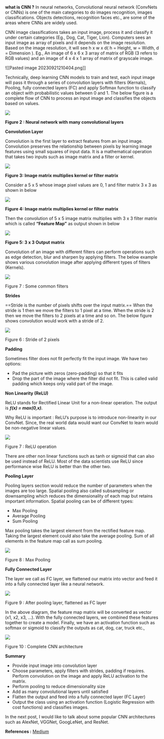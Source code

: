 
**what is CNN ?**
In neural networks, Convolutional neural network (ConvNets or CNNs) is one of the main categories to do images recognition, images classifications. Objects detections, recognition faces etc., are some of the areas where CNNs are widely used.

CNN image classifications takes an input image, process it and classify it under certain categories (Eg., Dog, Cat, Tiger, Lion). Computers sees an input image as array of pixels and it depends on the image resolution. Based on the image resolution, it will see h x w x d( h = Height, w = Width, d = Dimension ). Eg., An image of 6 x 6 x 3 array of matrix of RGB (3 refers to RGB values) and an image of 4 x 4 x 1 array of matrix of grayscale image.

![[Pasted image 20230921210404.png]]

Technically, deep learning CNN models to train and test, each input image will pass it through a series of convolution layers with filters (Kernals), Pooling, fully connected layers (FC) and apply Softmax function to classify an object with probabilistic values between 0 and 1. The below figure is a complete flow of CNN to process an input image and classifies the objects based on values.

![](https://miro.medium.com/v2/resize:fit:875/1*XbuW8WuRrAY5pC4t-9DZAQ.jpeg)

**Figure 2 : Neural network with many convolutional layers**

**Convolution Layer**

Convolution is the first layer to extract features from an input image. Convolution preserves the relationship between pixels by learning image features using small squares of input data. It is a mathematical operation that takes two inputs such as image matrix and a filter or kernel.

![](https://miro.medium.com/v2/resize:fit:576/1*kYSsNpy0b3fIonQya66VSQ.png)

**Figure 3: Image matrix multiplies kernel or filter matrix**

Consider a 5 x 5 whose image pixel values are 0, 1 and filter matrix 3 x 3 as shown in below

![](https://miro.medium.com/v2/resize:fit:516/1*4yv0yIH0nVhSOv3AkLUIiw.png)

**Figure 4: Image matrix multiplies kernel or filter matrix**

Then the convolution of 5 x 5 image matrix multiplies with 3 x 3 filter matrix which is called **“Feature Map”** as output shown in below

![](https://miro.medium.com/v2/resize:fit:335/1*MrGSULUtkXc0Ou07QouV8A.gif)

**Figure 5: 3 x 3 Output matrix**

Convolution of an image with different filters can perform operations such as edge detection, blur and sharpen by applying filters. The below example shows various convolution image after applying different types of filters (Kernels).

![](https://miro.medium.com/v2/resize:fit:436/1*uJpkfkm2Lr72mJtRaqoKZg.png)

Figure 7 : Some common filters

**Strides**

==Stride is the number of pixels shifts over the input matrix.== When the stride is 1 then we move the filters to 1 pixel at a time. When the stride is 2 then we move the filters to 2 pixels at a time and so on. The below figure shows convolution would work with a stride of 2.

![](https://miro.medium.com/v2/resize:fit:869/1*nGHLq1hx0gt02OK4l8WmRg.png)

Figure 6 : Stride of 2 pixels

**Padding**

Sometimes filter does not fit perfectly fit the input image. We have two options:

- Pad the picture with zeros (zero-padding) so that it fits
- Drop the part of the image where the filter did not fit. This is called valid padding which keeps only valid part of the image.

**Non Linearity (ReLU)**

ReLU stands for Rectified Linear Unit for a non-linear operation. The output is **_ƒ(x) = max(0,x)._**

Why ReLU is important : ReLU’s purpose is to introduce non-linearity in our ConvNet. Since, the real world data would want our ConvNet to learn would be non-negative linear values.

![](https://miro.medium.com/v2/resize:fit:561/1*gcvuKm3nUePXwUOLXfLIMQ.png)

Figure 7 : ReLU operation

There are other non linear functions such as tanh or sigmoid that can also be used instead of ReLU. Most of the data scientists use ReLU since performance wise ReLU is better than the other two.

**Pooling Layer**

Pooling layers section would reduce the number of parameters when the images are too large. Spatial pooling also called subsampling or downsampling which reduces the dimensionality of each map but retains important information. Spatial pooling can be of different types:

- Max Pooling
- Average Pooling
- Sum Pooling

Max pooling takes the largest element from the rectified feature map. Taking the largest element could also take the average pooling. Sum of all elements in the feature map call as sum pooling.

![](https://miro.medium.com/v2/resize:fit:753/1*SmiydxM5lbTjoKWYPiuzWQ.png)

Figure 8 : Max Pooling

**Fully Connected Layer**

The layer we call as FC layer, we flattened our matrix into vector and feed it into a fully connected layer like a neural network.

![](https://miro.medium.com/v2/resize:fit:693/1*Mw6LKUG8AWQhG73H1caT8w.png)

Figure 9 : After pooling layer, flattened as FC layer

In the above diagram, the feature map matrix will be converted as vector (x1, x2, x3, …). With the fully connected layers, we combined these features together to create a model. Finally, we have an activation function such as softmax or sigmoid to classify the outputs as cat, dog, car, truck etc.,

![](https://miro.medium.com/v2/resize:fit:875/1*4GLv7_4BbKXnpc6BRb0Aew.png)

Figure 10 : Complete CNN architecture

**Summary**

- Provide input image into convolution layer
- Choose parameters, apply filters with strides, padding if requires. Perform convolution on the image and apply ReLU activation to the matrix.
- Perform pooling to reduce dimensionality size
- Add as many convolutional layers until satisfied
- Flatten the output and feed into a fully connected layer (FC Layer)
- Output the class using an activation function (Logistic Regression with cost functions) and classifies images.

In the next post, I would like to talk about some popular CNN architectures such as AlexNet, VGGNet, GoogLeNet, and ResNet.


**References :**
[Medium](https://medium.com/@RaghavPrabhu/understanding-of-convolutional-neural-network-cnn-deep-learning-99760835f148)


